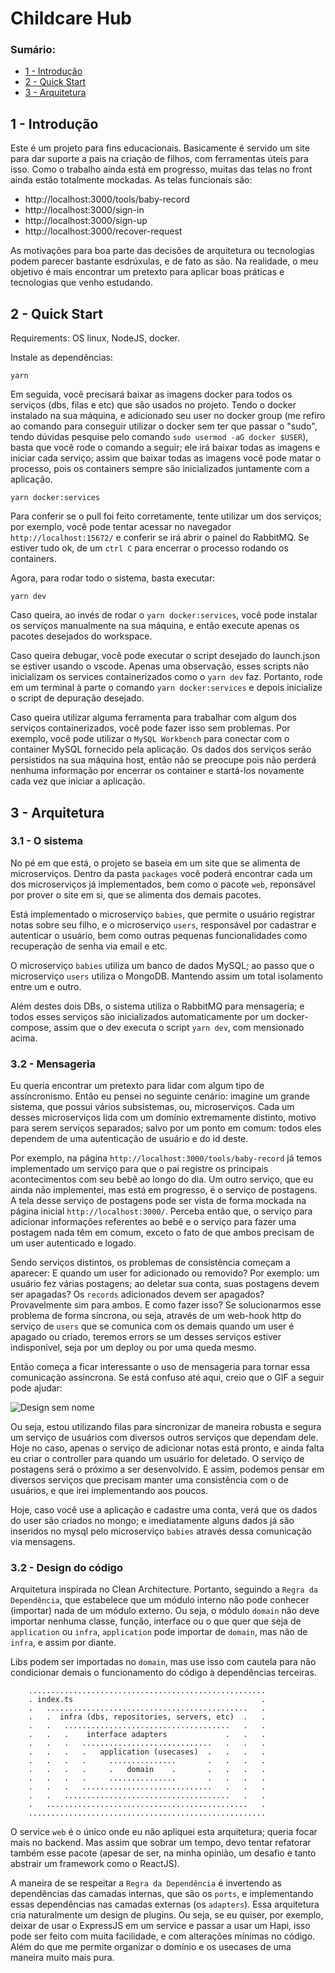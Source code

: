 # Childcare Hub

### Sumário:
- [1 - Introdução](#1---introdução)
- [2 - Quick Start](#2---quick-start)
- [3 - Arquitetura](#3---arquitetura)

## 1 - Introdução

Este é um projeto para fins educacionais. Basicamente é servido um site para dar suporte a pais na criação de filhos, com ferramentas úteis para isso. Como o trabalho ainda está em progresso, muitas das telas no front ainda estão totalmente mockadas. As telas funcionais são:
- http://localhost:3000/tools/baby-record
- http://localhost:3000/sign-in
- http://localhost:3000/sign-up
- http://localhost:3000/recover-request

As motivações para boa parte das decisões de arquitetura ou tecnologias podem parecer bastante esdrúxulas, e de fato as são. Na realidade, o meu objetivo é mais encontrar um pretexto para aplicar boas práticas e tecnologias que venho estudando.

## 2 - Quick Start

Requirements: OS linux, NodeJS, docker.

Instale as dependências:
```console
yarn
```

Em seguida, você precisará baixar as imagens docker para todos os serviços (dbs, filas e etc) que são usados no projeto. Tendo o docker instalado na sua máquina, e adicionado seu user no docker group (me refiro ao comando para conseguir utilizar o docker sem ter que passar o "sudo", tendo dúvidas pesquise pelo comando `sudo usermod -aG docker $USER`), basta que você rode o comando a seguir; ele irá baixar todas as imagens e iniciar cada serviço; assim que baixar todas as imagens você pode matar o processo, pois os containers sempre são inicializados juntamente com a aplicação.

```console
yarn docker:services
```

Para conferir se o pull foi feito corretamente, tente utilizar um dos serviços; por exemplo, você pode tentar acessar no navegador `http://localhost:15672/` e conferir se irá abrir o painel do RabbitMQ. Se estiver tudo ok, de um `ctrl C` para encerrar o processo rodando os containers.

Agora, para rodar todo o sistema, basta executar:

```console
yarn dev
```

Caso queira, ao invés de rodar o `yarn docker:services`, você pode instalar os serviços manualmente na sua máquina, e então execute apenas os pacotes desejados do workspace.

Caso queira debugar, você pode executar o script desejado do launch.json se estiver usando o vscode. Apenas uma observação, esses scripts não inicializam os services containerizados como o `yarn dev` faz. Portanto, rode em um terminal à parte o comando `yarn docker:services` e depois inicialize o script de depuração desejado.

Caso queira utilizar alguma ferramenta para trabalhar com algum dos serviços containerizados, você pode fazer isso sem problemas. Por exemplo, você pode utilizar o `MySQL Workbench` para conectar com o container MySQL fornecido pela aplicação. Os dados dos serviços serão persistidos na sua máquina host, então não se preocupe pois não perderá nenhuma informação por encerrar os container e startá-los novamente cada vez que iniciar a aplicação.

## 3 - Arquitetura

### 3.1 - O sistema

No pé em que está, o projeto se baseia em um site que se alimenta de microserviços. Dentro da pasta `packages` você poderá encontrar cada um dos microserviços já implementados, bem como o pacote `web`, reponsável por prover o site em si, que se alimenta dos demais pacotes.

Está implementado o microserviço `babies`, que permite o usuário registrar notas sobre seu filho, e o microserviço `users`, responsável por cadastrar e autenticar o usuário, bem como outras pequenas funcionalidades como recuperação de senha via email e etc.

O microserviço `babies` utiliza um banco de dados MySQL; ao passo que o microserviço `users` utiliza o MongoDB. Mantendo assim um total isolamento entre um e outro.

Além destes dois DBs, o sistema utiliza o RabbitMQ para mensageria; e todos esses serviços são inicializados automaticamente por um docker-compose, assim que o dev executa o script `yarn dev`, com mensionado acima.

### 3.2 - Mensageria

Eu queria encontrar um pretexto para lidar com algum tipo de assíncronismo. Então eu pensei no seguinte cenário: imagine um grande sistema, que possui vários subsistemas, ou, microserviços. Cada um desses microserviços lida com um domínio extremamente distinto, motivo para serem serviços separados; salvo por um ponto em comum: todos eles dependem de uma autenticação de usuário e do id deste.

Por exemplo, na página `http://localhost:3000/tools/baby-record` já temos implementado um serviço para que o pai registre os principais acontecimentos com seu bebê ao longo do dia. Um outro serviço, que eu ainda não implementei, mas está em progresso, é o serviço de postagens. A tela desse serviço de postagens pode ser vista de forma mockada na página inicial `http://localhost:3000/`. Perceba então que, o serviço para adicionar informações referentes ao bebê e o serviço para fazer uma postagem nada têm em comum, exceto o fato de que ambos precisam de um user autenticado e logado.

Sendo serviços distintos, os problemas de consistência começam a aparecer: E quando um user for adicionado ou removido? Por exemplo: um usuário fez várias postagens; ao deletar sua conta, suas postagens devem ser apagadas? Os `records` adicionados devem ser apagados? Provavelmente sim para ambos. E como fazer isso? Se solucionarmos esse problema de forma síncrona, ou seja, através de um web-hook http do serviço de `users` que se comunica com os demais quando um user é apagado ou criado, teremos errors se um desses serviços estiver indisponível, seja por um deploy ou por uma queda mesmo.

Então começa a ficar interessante o uso de mensageria para tornar essa comunicação assíncrona. Se está confuso até aqui, creio que o GIF a seguir pode ajudar:

![Design sem nome](https://github.com/PauloIVM/childcare-hub/assets/59659732/61bd2baa-268f-4c04-b02e-cb85017c6229)

Ou seja, estou utilizando filas para sincronizar de maneira robusta e segura um serviço de usuários com diversos outros serviços que dependam dele. Hoje no caso, apenas o serviço de adicionar notas está pronto, e ainda falta eu criar o controller para quando um usuário for deletado. O serviço de postagens será o próximo a ser desenvolvido. E assim, podemos pensar em diversos serviços que precisam manter uma consistência com o de usuários, e que irei implementando aos poucos.

Hoje, caso você use a aplicação e cadastre uma conta, verá que os dados do user são criados no mongo; e imediatamente alguns dados já são inseridos no mysql pelo microserviço `babies` através dessa comunicação via mensagens.

### 3.2 - Design do código

Arquitetura inspirada no Clean Architecture. Portanto, seguindo a `Regra da Dependência`, que estabelece que um módulo interno não pode conhecer (importar) nada de um módulo externo. Ou seja, o módulo `domain` não deve importar nenhuma classe, função, interface ou o que quer que seja de `application` ou `infra`, `application` pode importar de `domain`, mas não de `infra`, e assim por diante.

Libs podem ser importadas no `domain`, mas use isso com cautela para não condicionar demais o funcionamento do código à dependências terceiras.

```
    .....................................................
    . index.ts                                          .
    .   .............................................   .
    .   .  infra (dbs, repositories, servers, etc)  .   .
    .   .   .....................................   .   .
    .   .   .    interface adapters             .   .   .
    .   .   .   .............................   .   .   .
    .   .   .   .   application (usecases)  .   .   .   .
    .   .   .   .     ...............       .   .   .   .
    .   .   .   .     .   domain    .       .   .   .   .
    .   .   .   .     ...............       .   .   .   .
    .   .   .   .............................   .   .   .
    .   .   .....................................   .   .
    .   .............................................   .
    .....................................................
```

O service `web` é o único onde eu não apliquei esta arquitetura; queria focar mais no backend. Mas assim que sobrar um tempo, devo tentar refatorar também esse pacote (apesar de ser, na minha opinião, um desafio e tanto abstrair um framework como o ReactJS).

A maneira de se respeitar a `Regra da Dependência` é invertendo as dependências das camadas internas, que são os `ports`, e implementando essas dependências nas camadas externas (os `adapters`). Essa arquitetura cria naturalmente um design de plugins. Ou seja, se eu quiser, por exemplo, deixar de usar o ExpressJS em um service e passar a usar um Hapi, isso pode ser feito com muita facilidade, e com alterações mínimas no código. Além do que me permite organizar o domínio e os usecases de uma maneira muito mais pura.

